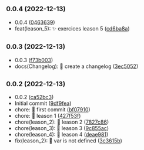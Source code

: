 ## <small>0.0.4 (2022-12-13)</small>

* 0.0.4 ([0463639](https://github.com/sanzcarlos/nodeschool/commit/0463639))
* feat(leason_5): :sparkles: exercices leason 5 ([cd6ba8a](https://github.com/sanzcarlos/nodeschool/commit/cd6ba8a))



## <small>0.0.3 (2022-12-13)</small>

* 0.0.3 ([f73b003](https://github.com/sanzcarlos/nodeschool/commit/f73b003))
* docs(Changelog): :memo: create a changelog ([3ec5052](https://github.com/sanzcarlos/nodeschool/commit/3ec5052))



## <small>0.0.2 (2022-12-13)</small>

* 0.0.2 ([ca52bc3](https://github.com/sanzcarlos/nodeschool/commit/ca52bc3))
* Initial commit ([9df9fea](https://github.com/sanzcarlos/nodeschool/commit/9df9fea))
* chore: :tada: first commit ([bf07910](https://github.com/sanzcarlos/nodeschool/commit/bf07910))
* chore: :tada: leason 1 ([427f53f](https://github.com/sanzcarlos/nodeschool/commit/427f53f))
* chore(leason_2): :tada: leason 2 ([7827c86](https://github.com/sanzcarlos/nodeschool/commit/7827c86))
* chore(leason_3): :tada: leason 3 ([9c855ac](https://github.com/sanzcarlos/nodeschool/commit/9c855ac))
* chore(leason_4): :tada: leason 4 ([deae981](https://github.com/sanzcarlos/nodeschool/commit/deae981))
* fix(leason_2): :bug: var is not defined ([3c3615b](https://github.com/sanzcarlos/nodeschool/commit/3c3615b))



